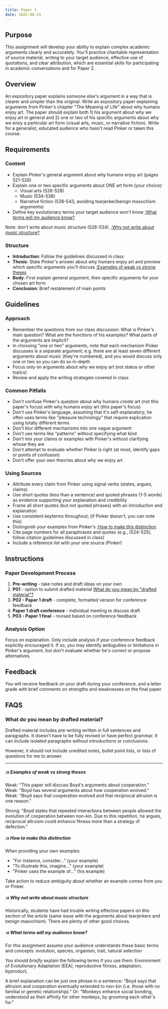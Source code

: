 ```yaml
---
title: Paper 1
date: 2025-08-25
---
```


## Purpose

This assignment will develop your ability to explain complex academic arguments clearly and accurately. You'll practice charitable representation of source material, writing to your target audience, effective use of quotations, and clear attribution, which are essential skills for participating in academic conversations and for Paper 2.

## Overview

An expository paper explains someone else's argument in a way that is clearer and simpler than the original. Write an expository paper explaining arguments from Pinker's chapter "The Meaning of Life" about why humans enjoy art. The paper should explain both 1) his argument about why we enjoy art in general and 2) one or two of his specific arguments about why we enoy a particular art form (visual arts, music, or narrative fiction). Write for a generalist, educated audience who hasn't read Pinker or taken this course.

## Requirements

### Content

- Explain Pinker's general argument about why humans enjoy art (pages 521-526)
- Explain one or two specific arguments about ONE art form (your choice):
  - Visual arts (526-528)
  - Music (534-538)
  - Narrative fiction (538-543, avoiding tearjerker/benign masochism arguments)
- Define key evolutionary terms your target audience won't know    [:What terms will my audience know?](#x-what-terms-will-my-audience-know)

Note: don't write about music structure (528-534). [:Why not write about music structure?](#x-why-not-write-about-music)

 ### Structure

- **Introduction**: Follow the guidelines discussed in class
- **Thesis**: State Pinker's answer about why humans enjoy art and preview which specific arguments you'll discuss [:Examples of weak vs strong theses](#x-examples-of-weak-vs-strong-theses)
- **Body**: First explain general argument, then specific arguments for your chosen art form
- **Conclusion**: Brief restatement of main points

## Guidelines

### Approach

- Remember the questions from our class discussion: What is Pinker's main question? What are the functions of his examples? What parts of the arguments are implicit?
- In choosing "one or two" arguments, note that each mechanism Pinker discusses is a separate argument; e.g. there are at least seven different arguments about music (they're numbered), and you would discuss only one or two so you can do so in-depth
- Focus only on arguments about why we enjoy art (not status or other topics)
- Review and apply the writing strategies covered in class

### Common Pitfalls

- Don't confuse Pinker's question about why humans _create_ art (not this paper's focus) with why humans _enjoy_ art (this paper's focus)
- Don't use Pinker's language, assuming that it's self-explanatory; he often uses terms like "pleasure technology" that require explication using totally different terms
- Don't blur different mechanisms into one vague argument
- Don't use terms like "patterns" without specifying what kind
- Don't mix your claims or examples with Pinker's without clarifying whose they are
- Don't attempt to evaluate whether Pinker is right (at most, identify gaps or points of confusion)
- Don't offer your own theories about why we enjoy art

### Using Sources

- Attribute every claim from Pinker using signal verbs (states, argues, claims)
- Use short quotes (less than a sentence) and quoted phrases (1-5 words) as evidence supporting your explanation and credibility
- Frame all short quotes (but not quoted phrases) with an introduction and explanation
- Use consistent keyterms throughout; (if Pinker doesn't, you can note this)
- Distinguish your examples from Pinker's [:How to make this distinction](#x-how-to-make-this-distinction)
- Cite page numbers for all paraphrases and quotes (e.g., (524-525), follow citation guidelines discussed in class)
- Include a reference list with your one source (Pinker)

## Instructions

### Paper Development Process

1. **Pre-writing** - take notes and draft ideas on your own
2. **P01** - option to submit drafted material [What do you mean by "drafted material"?](/course-ntw2029/assignments/papers/p1-2510/#what-do-you-mean-by-drafted-material)
3. **P02 - Paper 1 draft** - complete, formatted version for conference feedback
4. **Paper 1 draft conference** - individual meeting to discuss draft
5. **P03 - Paper 1 final** - revised based on conference feedback

### Analysis Option

Focus on explanation. Only include analysis if your conference feedback explicitly encouraged it. If so, you may identify ambiguities or limitations in Pinker's argument, but don't evaluate whether he's correct or propose alternatives.

## Feedback

You will receive feedback on your draft during your conference, and a letter grade with brief comments on strengths and weaknesses on the final paper.

## FAQS

### What do you mean by drafted material?

Drafted material includes pre-writing written in full sentences and paragraphs. It doesn't have to be fully revised or have perfect grammar. It can include isolated paragraphs without introductions or conclusions.

However, it should not include unedited notes, bullet point lists, or lists of questions for me to answer.

---

##### :x Examples of weak vs strong theses

Weak: "This paper will discuss Boyd's arguments about cooperation."
Weak: "Boyd has several arguments about how cooperation evolved."
Weak: "Boyd says that cooperation evolved and that reciprocal altruism is one reason."

Strong: "Boyd states that repeated interactions between people allowed the evolution of cooperation between non-kin. Due to this repetition, he argues, reciprocal altruism could  enhance fitness more than a strategy of defection."

##### :x How to make this distinction

When providing your own examples:

- "For instance, consider..." (your example)
- "To illustrate this, imagine..." (your example)
- "Pinker uses the example of..." (his example)

Take action to reduce ambiguity about whether an example comes from you or Pinker.

##### :x Why not write about music structure

Historically, students have had trouble writing effective papers on this section of the article (same issue with the arguments about tearjerkers and benign masochism). There are plenty of other good choices.

##### :x What terms will my audience know?

For this assignment assume your audience understands these basic terms and concepts: evolution, species, organism, trait, natural selection

You should _briefly_ explain the following terms if you use them: Environment of Evolutionary Adaptation (EEA), reproductive fitness, adaptation, byproduct,

A brief explanation can be just one phrase in a sentence: "Boyd says that altruism and cooperation eventually extended to non-kin (i.e. those with no familial or genetic relationship)." Or: "Monkeys enhance social bonding, understood as their affinity for other monkeys, by grooming each other's fur."
